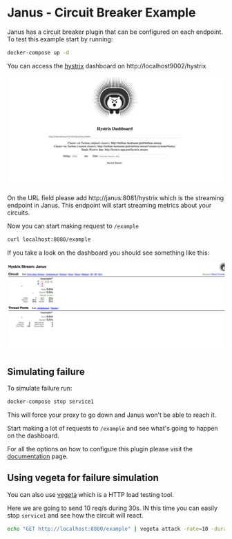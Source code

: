 # Janus - Circuit Breaker Example

Janus has a circuit breaker plugin that can be configured on each endpoint. To test this example start by running:

```sh
docker-compose up -d
```

You can access the [hystrix](https://github.com/Netflix/Hystrix) dashboard on http://localhost9002/hystrix

![](img/hystrix-home.png)

On the URL field please add http://janus:8081/hystrix which is the streaming endpoint in Janus. This endpoint will start streaming metrics about your circuits.

Now you can start making request to `/example`

```sh
curl localhost:8080/example
```

If you take a look on the dashboard you should see something like this:

![](img/hystrix-dashboard.png)

## Simulating failure

To simulate failure run:

```sh
docker-compose stop service1
```

This will force your proxy to go down and Janus won't be able to reach it.

Start making a lot of requests to `/example` and see what's going to happen on the dashboard.

For all the options on how to configure this plugin please visit the [documentation](https://hellofresh.gitbooks.io/janus/plugins/cb.html) page.

## Using vegeta for failure simulation

You can also use [vegeta](https://github.com/tsenart/vegeta) which is a HTTP load testing tool.

Here we are going to send 10 req/s during 30s. IN this time you can easily stop `service1` and see how the circuit will react.

```sh
echo "GET http://localhost:8080/example" | vegeta attack -rate=10 -duration=30s | vegeta report
```
